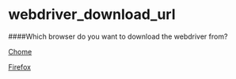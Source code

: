 # webdriver_download_url

####Which browser do you want to download the webdriver from?

[Chome](https://chromedriver.chromium.org/downloads)

[Firefox](https://github.com/mozilla/geckodriver/releases)

